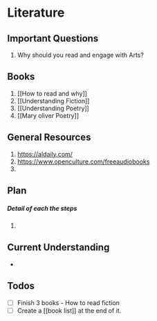 # Literature

## Important Questions
1. Why should you read and engage with Arts?
> 

## Books
1. [[How to read and why]]
2. [[Understanding Fiction]]
3. [[Understanding Poetry]]
4. [[Mary oliver Poetry]]

## General Resources
1.  https://aldaily.com/ 
2. https://www.openculture.com/freeaudiobooks
3. 


## Plan
##### Detail of each the steps
1. 



## Current Understanding
* 



## Todos

- [ ] Finish 3 books - How to read fiction
- [ ] Create a [[book list]] at the end of it.
